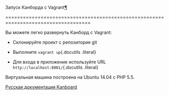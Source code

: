 Запуск Канборда с Vagrant[¶](#run-kanboard-with-vagrant "Ссылка на этот заголовок")

===================================================================================



Вы можете легко развернуть Канборд с Vagrant:



-   Склонируйте проект с репозитория git



-   Выполните `vagrant up`{.docutils .literal}



-   Для входа в приложение используйте URL `http://localhost:8001/`{.docutils .literal}



Виртуальная машина построена на Ubuntu 14.04 с PHP 5.5.



 



 



 



 



 



 



[Русская документация Kanboard](http://kanboard.ru/doc/)

